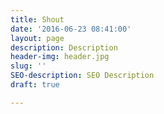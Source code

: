 ```yaml
---
title: Shout
date: '2016-06-23 08:41:00'
layout: page
description: Description
header-img: header.jpg
slug: ''
SEO-description: SEO Description
draft: true

---
```

